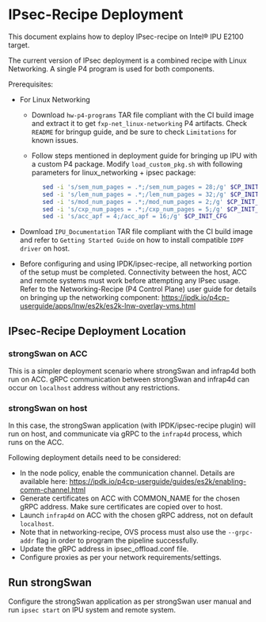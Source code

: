 
# IPsec-Recipe Deployment

This document explains how to deploy IPsec-recipe on Intel&reg; IPU E2100 target.

The current version of IPsec deployment is a combined recipe with Linux Networking. A single P4 program is used for both components.

Prerequisites:

- For Linux Networking
  - Download `hw-p4-programs` TAR file compliant with the CI build image and extract it to get `fxp-net_linux-networking` P4 artifacts. Check `README` for bringup guide, and be sure to check `Limitations` for known issues.
  - Follow steps mentioned in deployment guide for bringing up IPU with a custom P4 package.
Modify `load_custom_pkg.sh` with following parameters for linux_networking + ipsec package:

     ```bash
        sed -i 's/sem_num_pages = .*;/sem_num_pages = 28;/g' $CP_INIT_CFG
        sed -i 's/lem_num_pages = .*;/lem_num_pages = 32;/g' $CP_INIT_CFG
        sed -i 's/mod_num_pages = .*;/mod_num_pages = 2;/g' $CP_INIT_CFG
        sed -i 's/cxp_num_pages = .*;/cxp_num_pages = 5;/g' $CP_INIT_CFG
        sed -i 's/acc_apf = 4;/acc_apf = 16;/g' $CP_INIT_CFG
     ```

- Download `IPU_Documentation` TAR file compliant with the CI build image and refer to `Getting Started Guide` on how to install compatible `IDPF driver` on host.

- Before configuring and using IPDK/ipsec-recipe, all networking portion of the setup must be completed. Connectivity between the host, ACC and remote systems must work before attempting any IPsec usage. Refer to the Networking-Recipe (P4 Control Plane) user guide for details on bringing up the networking component: https://ipdk.io/p4cp-userguide/apps/lnw/es2k/es2k-lnw-overlay-vms.html

## IPsec-Recipe Deployment Location

### strongSwan on ACC

This is a simpler deployment scenario where strongSwan and infrap4d both run on ACC. gRPC communication between strongSwan and infrap4d can occur on `localhost` address without any restrictions.

### strongSwan on host
In this case, the strongSwan application (with IPDK/ipsec-recipe plugin) will run on host, and communicate via gRPC to the `infrap4d` process, which runs on the ACC. 

Following deployment details need to be considered:

* In the node policy, enable the communication channel. Details are available here: https://ipdk.io/p4cp-userguide/guides/es2k/enabling-comm-channel.html
* Generate certificates on ACC with COMMON_NAME for the chosen gRPC address. Make sure certificates are copied over to host.
* Launch `infrap4d` on ACC with the chosen gRPC address, not on default `localhost`.
* Note that in networking-recipe, OVS process must also use the `--grpc-addr` flag in order to program the pipeline successfully.
* Update the gRPC address in ipsec_offload.conf file.
* Configure proxies as per your network requirements/settings.

## Run strongSwan

Configure the strongSwan application as per strongSwan user manual and run `ipsec start` on IPU system and remote system.